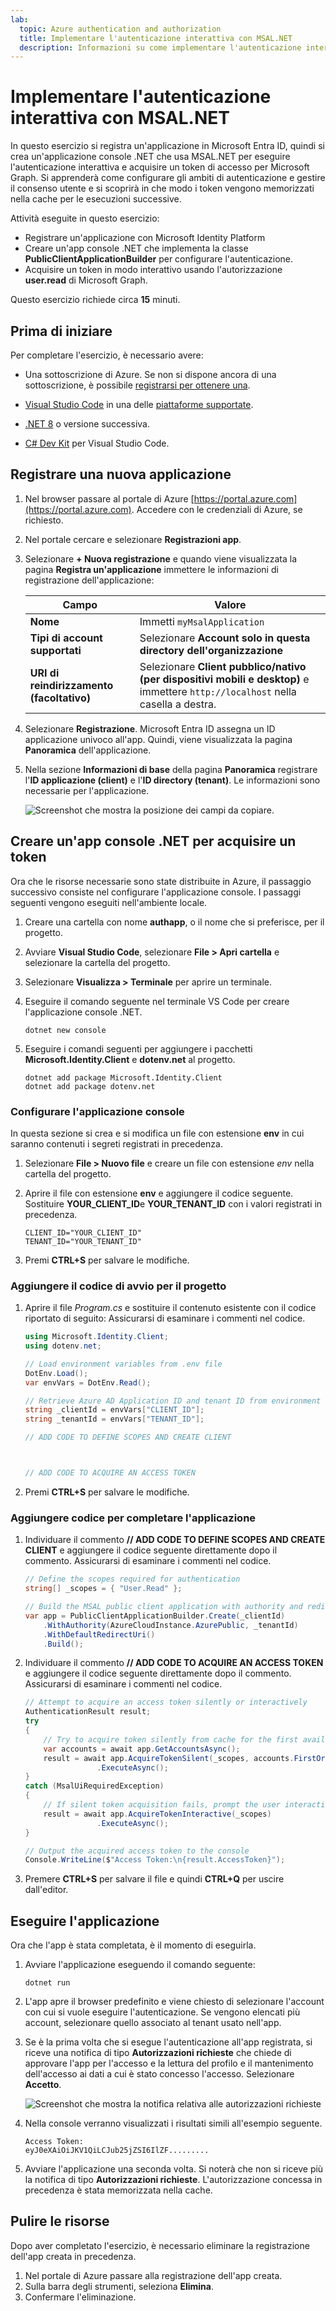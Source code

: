 ```yaml
---
lab:
  topic: Azure authentication and authorization
  title: Implementare l'autenticazione interattiva con MSAL.NET
  description: Informazioni su come implementare l'autenticazione interattiva usando MSAL.NET SDK e acquisire un token.
---
```


# Implementare l'autenticazione interattiva con MSAL.NET

In questo esercizio si registra un'applicazione in Microsoft Entra ID, quindi si crea un'applicazione console .NET che usa MSAL.NET per eseguire l'autenticazione interattiva e acquisire un token di accesso per Microsoft Graph. Si apprenderà come configurare gli ambiti di autenticazione e gestire il consenso utente e si scoprirà in che modo i token vengono memorizzati nella cache per le esecuzioni successive. 

Attività eseguite in questo esercizio:

* Registrare un'applicazione con Microsoft Identity Platform
* Creare un'app console .NET che implementa la classe **PublicClientApplicationBuilder** per configurare l'autenticazione.
* Acquisire un token in modo interattivo usando l'autorizzazione **user.read** di Microsoft Graph.

Questo esercizio richiede circa **15** minuti.

## Prima di iniziare

Per completare l'esercizio, è necessario avere:

* Una sottoscrizione di Azure. Se non si dispone ancora di una sottoscrizione, è possibile [registrarsi per ottenere una](https://azure.microsoft.com/).

* [Visual Studio Code](https://code.visualstudio.com/) in una delle [piattaforme supportate](https://code.visualstudio.com/docs/supporting/requirements#_platforms).

* [.NET 8](https://dotnet.microsoft.com/en-us/download/dotnet/8.0) o versione successiva.

* [C# Dev Kit](https://marketplace.visualstudio.com/items?itemName=ms-dotnettools.csdevkit) per Visual Studio Code.

## Registrare una nuova applicazione

1. Nel browser passare al portale di Azure [https://portal.azure.com](https://portal.azure.com). Accedere con le credenziali di Azure, se richiesto.

1. Nel portale cercare e selezionare **Registrazioni app**. 

1. Selezionare **+ Nuova registrazione** e quando viene visualizzata la pagina **Registra un'applicazione** immettere le informazioni di registrazione dell'applicazione:

    | Campo | Valore |
    |--|--|
    | **Nome** | Immetti `myMsalApplication`  |
    | **Tipi di account supportati** | Selezionare **Account solo in questa directory dell'organizzazione** |
    | **URI di reindirizzamento (facoltativo)** | Selezionare **Client pubblico/nativo (per dispositivi mobili e desktop)** e immettere `http://localhost` nella casella a destra. |

1. Selezionare **Registrazione**. Microsoft Entra ID assegna un ID applicazione univoco all'app. Quindi, viene visualizzata la pagina **Panoramica** dell'applicazione. 

1. Nella sezione **Informazioni di base** della pagina **Panoramica** registrare l'**ID applicazione (client)** e l'**ID directory (tenant)**. Le informazioni sono necessarie per l'applicazione.

    ![Screenshot che mostra la posizione dei campi da copiare.](./media/01-app-directory-id-location.png)
 
## Creare un'app console .NET per acquisire un token

Ora che le risorse necessarie sono state distribuite in Azure, il passaggio successivo consiste nel configurare l'applicazione console. I passaggi seguenti vengono eseguiti nell'ambiente locale.

1. Creare una cartella con nome **authapp**, o il nome che si preferisce, per il progetto.

1. Avviare **Visual Studio Code**, selezionare **File > Apri cartella** e selezionare la cartella del progetto.

1. Selezionare **Visualizza > Terminale** per aprire un terminale.

1. Eseguire il comando seguente nel terminale VS Code per creare l'applicazione console .NET.

    ```
    dotnet new console
    ```

1. Eseguire i comandi seguenti per aggiungere i pacchetti **Microsoft.Identity.Client** e **dotenv.net** al progetto.

    ```
    dotnet add package Microsoft.Identity.Client
    dotnet add package dotenv.net
    ```

### Configurare l'applicazione console

In questa sezione si crea e si modifica un file con estensione **env** in cui saranno contenuti i segreti registrati in precedenza. 

1. Selezionare **File > Nuovo file** e creare un file con estensione *env* nella cartella del progetto.

1. Aprire il file con estensione **env** e aggiungere il codice seguente. Sostituire **YOUR_CLIENT_ID**e **YOUR_TENANT_ID** con i valori registrati in precedenza.

    ```
    CLIENT_ID="YOUR_CLIENT_ID"
    TENANT_ID="YOUR_TENANT_ID"
    ```

1. Premi **CTRL+S** per salvare le modifiche.

### Aggiungere il codice di avvio per il progetto

1. Aprire il file *Program.cs* e sostituire il contenuto esistente con il codice riportato di seguito: Assicurarsi di esaminare i commenti nel codice.

    ```csharp
    using Microsoft.Identity.Client;
    using dotenv.net;
    
    // Load environment variables from .env file
    DotEnv.Load();
    var envVars = DotEnv.Read();
    
    // Retrieve Azure AD Application ID and tenant ID from environment variables
    string _clientId = envVars["CLIENT_ID"];
    string _tenantId = envVars["TENANT_ID"];
    
    // ADD CODE TO DEFINE SCOPES AND CREATE CLIENT 
    
    
    
    // ADD CODE TO ACQUIRE AN ACCESS TOKEN
    
    
    ```

1. Premi **CTRL+S** per salvare le modifiche.

### Aggiungere codice per completare l'applicazione

1. Individuare il commento **// ADD CODE TO DEFINE SCOPES AND CREATE CLIENT** e aggiungere il codice seguente direttamente dopo il commento. Assicurarsi di esaminare i commenti nel codice.

    ```csharp
    // Define the scopes required for authentication
    string[] _scopes = { "User.Read" };
    
    // Build the MSAL public client application with authority and redirect URI
    var app = PublicClientApplicationBuilder.Create(_clientId)
        .WithAuthority(AzureCloudInstance.AzurePublic, _tenantId)
        .WithDefaultRedirectUri()
        .Build();
    ```

1. Individuare il commento **// ADD CODE TO ACQUIRE AN ACCESS TOKEN** e aggiungere il codice seguente direttamente dopo il commento. Assicurarsi di esaminare i commenti nel codice.

    ```csharp
    // Attempt to acquire an access token silently or interactively
    AuthenticationResult result;
    try
    {
        // Try to acquire token silently from cache for the first available account
        var accounts = await app.GetAccountsAsync();
        result = await app.AcquireTokenSilent(_scopes, accounts.FirstOrDefault())
                    .ExecuteAsync();
    }
    catch (MsalUiRequiredException)
    {
        // If silent token acquisition fails, prompt the user interactively
        result = await app.AcquireTokenInteractive(_scopes)
                    .ExecuteAsync();
    }
    
    // Output the acquired access token to the console
    Console.WriteLine($"Access Token:\n{result.AccessToken}");
    ```

1. Premere **CTRL+S** per salvare il file e quindi **CTRL+Q** per uscire dall'editor.

## Eseguire l'applicazione

Ora che l'app è stata completata, è il momento di eseguirla. 

1. Avviare l'applicazione eseguendo il comando seguente:

    ```
    dotnet run
    ```

1. L'app apre il browser predefinito e viene chiesto di selezionare l'account con cui si vuole eseguire l'autenticazione. Se vengono elencati più account, selezionare quello associato al tenant usato nell'app.

1. Se è la prima volta che si esegue l'autenticazione all'app registrata, si riceve una notifica di tipo **Autorizzazioni richieste** che chiede di approvare l'app per l'accesso e la lettura del profilo e il mantenimento dell'accesso ai dati a cui è stato concesso l'accesso. Selezionare **Accetto**.

    ![Screenshot che mostra la notifica relativa alle autorizzazioni richieste](./media/01-granting-permission.png)

1. Nella console verranno visualizzati i risultati simili all'esempio seguente.

    ```
    Access Token:
    eyJ0eXAiOiJKV1QiLCJub25jZSI6IlZF.........
    ```

1. Avviare l'applicazione una seconda volta. Si noterà che non si riceve più la notifica di tipo **Autorizzazioni richieste**. L'autorizzazione concessa in precedenza è stata memorizzata nella cache.

## Pulire le risorse

Dopo aver completato l'esercizio, è necessario eliminare la registrazione dell'app creata in precedenza.

1. Nel portale di Azure passare alla registrazione dell'app creata.
1. Sulla barra degli strumenti, seleziona **Elimina**.
1. Confermare l'eliminazione.

